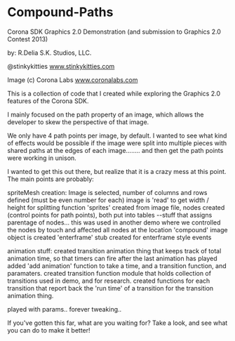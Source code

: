 Compound-Paths
==============

Corona SDK Graphics 2.0 Demonstration
(and submission to Graphics 2.0 Contest 2013)


by: R.Delia S.K. Studios, LLC.

@stinkykitties
www.stinkykitties.com

Image (c) Corona Labs
www.coronalabs.com

This is a collection of code that I created while exploring the Graphics 2.0 features of the Corona SDK.

I mainly focused on the path property of an image, which allows the developer to skew the perspective of that image.

We only have 4 path points per image, by default. I wanted to see what kind of effects would be possible if the 
image were split into multiple pieces with shared paths at the edges of each image........
and then get the path points were working in unison.

I wanted to get this out there, but realize that it is a crazy mess at this point.  The main points are probably:

spriteMesh creation:
Image is selected, number of columns and rows defined (must be even number for each)
image is 'read' to get width / height for splitting function
'sprites' created from image file, nodes created (control points for path points), both put into tables
--stuff that assigns parentage of nodes... this was used in another demo where we controlled the nodes by touch and affected all nodes at the location
'compound' image  object is created
'enterframe' stub created for enterframe style events 

animation stuff:
created transition animation thing that keeps track of total animation time, so that timers can fire after the last animation has played
added 'add animation' function to take a time, and a transition function, and paramaters.
created transition function module that holds collection of transitions used in demo, and for research.
created functions for each transition that report back the 'run time' of a transition for the transition animation thing.

played with params.. forever tweaking..

If you've gotten this far, what are you waiting for?  Take a look, and see what you can do to make it better!



